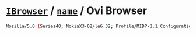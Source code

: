 # [`IBrowser`](/api/ua-parser-js/get-browser.md) / [`name`](../name.md) / Ovi Browser

```sh
Mozilla/5.0 (Series40; NokiaX3-02/le6.32; Profile/MIDP-2.1 Configuration/CLDC-1.1) Gecko/20100401 S40OviBrowser/1.0.0.11.8
```